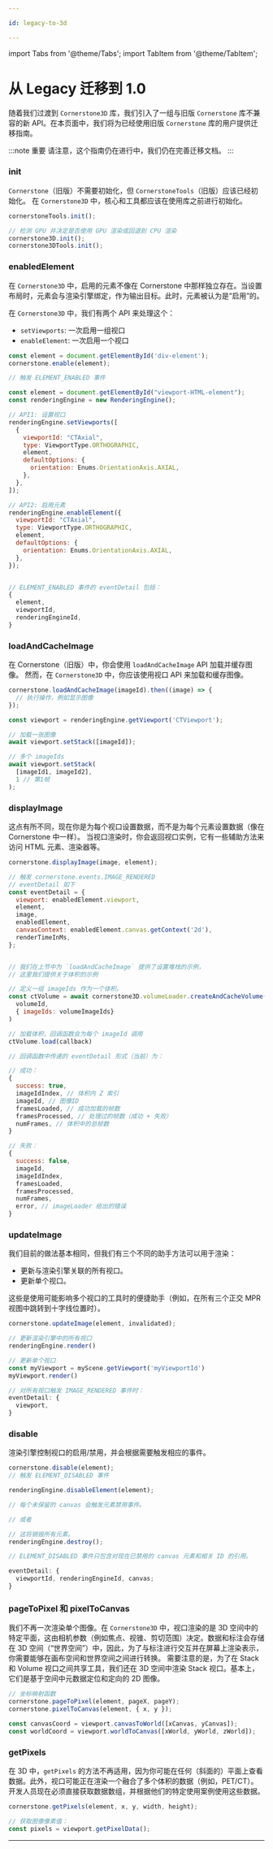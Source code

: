 ```yaml
---

id: legacy-to-3d

---
```


import Tabs from '@theme/Tabs';
import TabItem from '@theme/TabItem';

# 从 Legacy 迁移到 1.0

随着我们过渡到 `Cornerstone3D` 库，我们引入了一组与旧版 `Cornerstone` 库不兼容的新 API。在本页面中，我们将为已经使用旧版 `Cornerstone` 库的用户提供迁移指南。

:::note 重要
请注意，这个指南仍在进行中，我们仍在完善迁移文档。
:::

### init

`Cornerstone`（旧版）不需要初始化，但 `CornerstoneTools`（旧版）应该已经初始化。
在 `Cornerstone3D` 中，核心和工具都应该在使用库之前进行初始化。

<Tabs>
<TabItem value="cornerstone" label="Cornerstone (旧版)">

```js
cornerstoneTools.init();
```

</TabItem>

<TabItem value="cornerstone3D" label="Cornerstone3D">

```js
// 检测 GPU 并决定是否使用 GPU 渲染或回退到 CPU 渲染
cornerstone3D.init();
cornerstone3DTools.init();
```

</TabItem>
</Tabs>

### enabledElement

在 `Cornerstone3D` 中，启用的元素不像在 Cornerstone 中那样独立存在。当设置布局时，元素会与渲染引擎绑定，作为输出目标。此时，元素被认为是“启用”的。

在 `Cornerstone3D` 中，我们有两个 API 来处理这个：

- `setViewports`: 一次启用一组视口
- `enableElement`: 一次启用一个视口

<Tabs>
<TabItem value="cornerstone" label="Cornerstone (旧版)">

```js
const element = document.getElementById('div-element');
cornerstone.enable(element);

// 触发 ELEMENT_ENABLED 事件
```

</TabItem>

<TabItem value="cornerstone3D" label="Cornerstone3D">

```js
const element = document.getElementById("viewport-HTML-element");
const renderingEngine = new RenderingEngine();

// API1: 设置视口
renderingEngine.setViewports([
  {
    viewportId: "CTAxial",
    type: ViewportType.ORTHOGRAPHIC,
    element,
    defaultOptions: {
      orientation: Enums.OrientationAxis.AXIAL,
    },
  },
]);

// API2: 启用元素
renderingEngine.enableElement({
  viewportId: "CTAxial",
  type: ViewportType.ORTHOGRAPHIC,
  element,
  defaultOptions: {
    orientation: Enums.OrientationAxis.AXIAL,
  },
});


// ELEMENT_ENABLED 事件的 eventDetail 包括：
{
  element,
  viewportId,
  renderingEngineId,
}
```

</TabItem>
</Tabs>

### loadAndCacheImage

在 Cornerstone（旧版）中，你会使用 `loadAndCacheImage` API 加载并缓存图像。
然而，在 `Cornerstone3D` 中，你应该使用视口 API 来加载和缓存图像。

<Tabs>
<TabItem value="cornerstone" label="Cornerstone (旧版)">

```js
cornerstone.loadAndCacheImage(imageId).then((image) => {
  // 执行操作，例如显示图像
});
```

</TabItem>

<TabItem value="cornerstone3D" label="Cornerstone3D">

```js
const viewport = renderingEngine.getViewport('CTViewport');

// 加载一张图像
await viewport.setStack([imageId]);

// 多个 imageIds
await viewport.setStack(
  [imageId1, imageId2],
  1 // 第1帧
);
```

</TabItem>
</Tabs>

### displayImage

这点有所不同，现在你是为每个视口设置数据，而不是为每个元素设置数据（像在 Cornerstone 中一样）。
当视口渲染时，你会返回视口实例，它有一些辅助方法来访问 HTML 元素、渲染器等。

<Tabs>
<TabItem value="cornerstone" label="Cornerstone (旧版)">

```js
cornerstone.displayImage(image, element);

// 触发 cornerstone.events.IMAGE_RENDERED
// eventDetail 如下
const eventDetail = {
  viewport: enabledElement.viewport,
  element,
  image,
  enabledElement,
  canvasContext: enabledElement.canvas.getContext('2d'),
  renderTimeInMs,
};
```

</TabItem>

<TabItem value="cornerstone3D" label="Cornerstone3D">

```js

// 我们在上节中为 `loadAndCacheImage` 提供了设置堆栈的示例，
// 这里我们提供关于体积的示例

// 定义一组 imageIds 作为一个体积。
const ctVolume = await cornerstone3D.volumeLoader.createAndCacheVolume(
  volumeId,
  { imageIds: volumeImageIds}
)

// 加载体积，回调函数会为每个 imageId 调用
ctVolume.load(callback)

// 回调函数中传递的 eventDetail 形式（当前）为：

// 成功：
{
  success: true,
  imageIdIndex, // 体积内 Z 索引
  imageId, // 图像ID
  framesLoaded, // 成功加载的帧数
  framesProcessed, // 处理过的帧数（成功 + 失败）
  numFrames, // 体积中的总帧数
}

// 失败：
{
  success: false,
  imageId,
  imageIdIndex,
  framesLoaded,
  framesProcessed,
  numFrames,
  error, // imageLoader 给出的错误
}
```

</TabItem>
</Tabs>

### updateImage

我们目前的做法基本相同，但我们有三个不同的助手方法可以用于渲染：

- 更新与渲染引擎关联的所有视口。
- 更新单个视口。

这些是使用可能影响多个视口的工具时的便捷助手（例如，在所有三个正交 MPR 视图中跳转到十字线位置时）。

<Tabs>
<TabItem value="cornerstone" label="Cornerstone (旧版)">

```js
cornerstone.updateImage(element, invalidated);
```

</TabItem>

<TabItem value="cornerstone3D" label="Cornerstone3D">

```js
// 更新渲染引擎中的所有视口
renderingEngine.render()

// 更新单个视口
const myViewport = myScene.getViewport('myViewportId')
myViewport.render()

// 对所有视口触发 IMAGE_RENDERED 事件时：
eventDetail: {
  viewport,
}
```

</TabItem>
</Tabs>

### disable

渲染引擎控制视口的启用/禁用，并会根据需要触发相应的事件。

<Tabs>
<TabItem value="cornerstone" label="Cornerstone (旧版)">

```js
cornerstone.disable(element);
// 触发 ELEMENT_DISABLED 事件
```

</TabItem>

<TabItem value="cornerstone3D" label="Cornerstone3D">

```js
renderingEngine.disableElement(element);

// 每个未保留的 canvas 会触发元素禁用事件。

// 或者

// 这将销毁所有元素。
renderingEngine.destroy();

// ELEMENT_DISABLED 事件只包含对现在已禁用的 canvas 元素和相关 ID 的引用。

eventDetail: {
  viewportId, renderingEngineId, canvas;
}
```

</TabItem>
</Tabs>

### pageToPixel 和 pixelToCanvas

我们不再一次渲染单个图像。在 `Cornerstone3D` 中，视口渲染的是 3D 空间中的特定平面，这由相机参数（例如焦点、视锥、剪切范围）决定。数据和标注会存储在 3D 空间（“世界空间”）中，因此，为了与标注进行交互并在屏幕上渲染表示，你需要能够在画布空间和世界空间之间进行转换。
需要注意的是，为了在 Stack 和 Volume 视口之间共享工具，我们还在 3D 空间中渲染 Stack 视口。基本上，它们是基于空间中元数据定位和定向的 2D 图像。

<Tabs>
<TabItem value="cornerstone" label="Cornerstone (旧版)">

```js
// 坐标映射函数
cornerstone.pageToPixel(element, pageX, pageY);
cornerstone.pixelToCanvas(element, { x, y });
```

</TabItem>

<TabItem value="cornerstone3D" label="Cornerstone3D">

```js
const canvasCoord = viewport.canvasToWorld([xCanvas, yCanvas]);
const worldCoord = viewport.worldToCanvas([xWorld, yWorld, zWorld]);
```

</TabItem>
</Tabs>

### getPixels

在 3D 中，`getPixels` 的方法不再适用，因为你可能在任何（斜面的）平面上查看数据。此外，视口可能正在渲染一个融合了多个体积的数据（例如，PET/CT）。开发人员现在必须直接获取数据数组，并根据他们的特定使用案例使用这些数据。

<Tabs>
<TabItem value="cornerstone" label="Cornerstone (旧版)">

```js
cornerstone.getPixels(element, x, y, width, height);
```



</TabItem>

<TabItem value="cornerstone3D" label="Cornerstone3D">

```js
// 获取图像像素值：
const pixels = viewport.getPixelData();
``` 

</TabItem>
</Tabs>

---